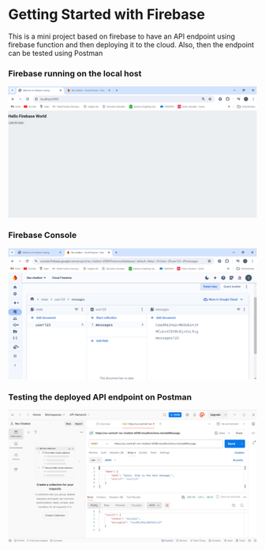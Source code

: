 # Getting Started with Firebase

This is a mini project based on firebase to have an API endpoint using firebase function 
and then deploying it to the cloud. Also, then the endpoint can be tested using Postman

### Firebase running on the local host

![firebase_localhost](src/assets/firebase_localhost.png)


### Firebase Console

![firebaseConsole](src/assets/firebaseConsole.png)


### Testing the deployed API endpoint on Postman

![testOnPostman](src/assets/postmanTesting.png)

